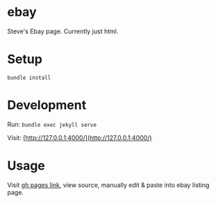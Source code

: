 # ebay

Steve's Ebay page. Currently just html.

# Setup

`bundle install`

# Development

Run:
`bundle exec jekyll serve`

Visit:
[http://127.0.0.1:4000/](http://127.0.0.1:4000/)

# Usage

Visit [gh pages link](), view source, manually edit & paste into ebay listing page.
